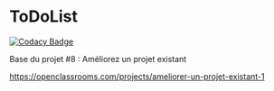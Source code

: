ToDoList
========

[![Codacy Badge](https://api.codacy.com/project/badge/Grade/f22ff6b20c6f4bb686a148fd72c852f0)](https://app.codacy.com/gh/fredsko77/todo-co?utm_source=github.com&utm_medium=referral&utm_content=fredsko77/todo-co&utm_campaign=Badge_Grade_Settings)

Base du projet #8 : Améliorez un projet existant

https://openclassrooms.com/projects/ameliorer-un-projet-existant-1
